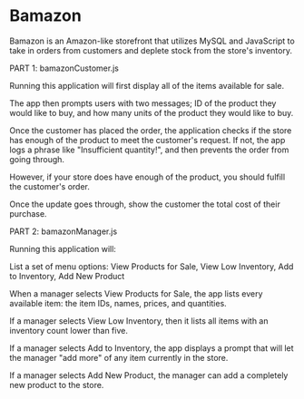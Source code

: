 # Bamazon
Bamazon is an Amazon-like storefront that utilizes MySQL and JavaScript to take in orders from customers and deplete stock from the store's inventory. 

PART 1: bamazonCustomer.js

Running this application will first display all of the items available for sale. 





The app then prompts users with two messages; ID of the product they would like to buy, and how many units of the product they would like to buy.





Once the customer has placed the order, the application checks if the store has enough of the product to meet the customer's request. If not, the app logs a phrase like "Insufficient quantity!", and then prevents the order from going through.





However, if your store does have enough of the product, you should fulfill the customer's order.






Once the update goes through, show the customer the total cost of their purchase.



PART 2: bamazonManager.js

Running this application will:
 
List a set of menu options: View Products for Sale, View Low Inventory, Add to Inventory, Add New Product

When a manager selects View Products for Sale, the app lists every available item: the item IDs, names, prices, and quantities.



If a manager selects View Low Inventory, then it lists all items with an inventory count lower than five.



If a manager selects Add to Inventory, the app displays a prompt that will let the manager "add more" of any item currently in the store.


If a manager selects Add New Product, the manager can add a completely new product to the store.

